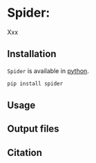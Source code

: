 # Spider: 

Xxx

## Installation

`Spider` is available in [python](https://www.python.org). 

```python
pip install spider
```

## Usage





## Output files





## Citation
